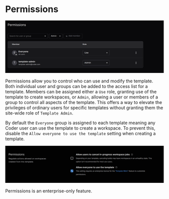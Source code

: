 # Permissions

![Template Permissions](../images/templates/permissions.png)

Permissions allow you to control who can use and modify the template. Both
individual user and groups can be added to the access list for a template.
Members can be assigned either a `Use` role, granting use of the template to
create workspaces, or `Admin`, allowing a user or members of a group to control
all aspects of the template. This offers a way to elevate the privileges of
ordinary users for specific templates without granting them the site-wide role
of `Template Admin`.

By default the `Everyone` group is assigned to each template meaning any Coder
user can use the template to create a workspace. To prevent this, disable the
`Allow everyone to use the template` setting when creating a template.

![Create Template Permissions](../images/templates/create-template-permissions.png)

Permissions is an enterprise-only feature.
